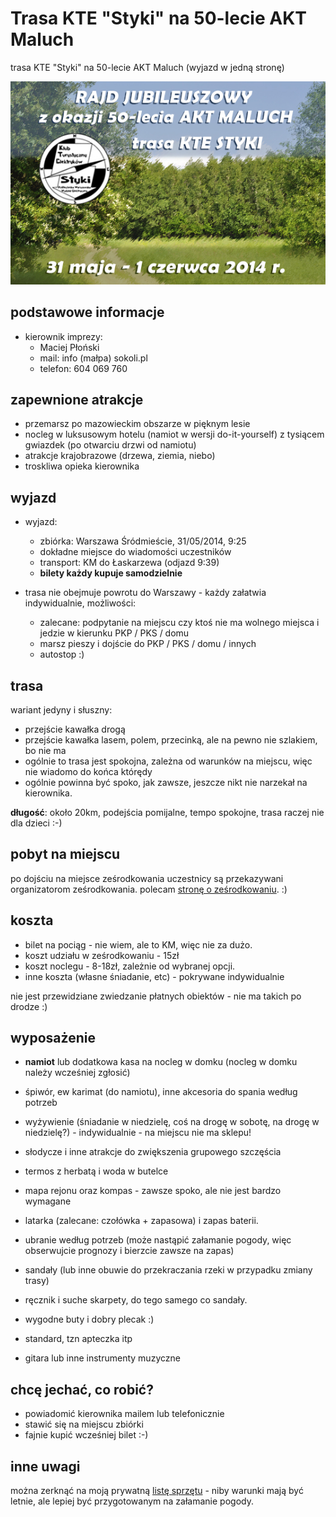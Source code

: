 Trasa KTE "Styki" na 50-lecie AKT Maluch
=========================================

trasa KTE "Styki" na 50-lecie AKT Maluch (wyjazd w jedną stronę)

![plakat rajdu](2014-05-31-50-lecie-malucha.jpg)

podstawowe informacje
---------------------

* kierownik imprezy:
	* Maciej Płoński
	* mail: info (małpa) sokoli.pl
	* telefon: 604 069 760

zapewnione atrakcje
-------------------

* przemarsz po mazowieckim obszarze w pięknym lesie
* nocleg w luksusowym hotelu (namiot w wersji do-it-yourself) z tysiącem gwiazdek (po otwarciu drzwi od namiotu)
* atrakcje krajobrazowe (drzewa, ziemia, niebo)
* troskliwa opieka kierownika

wyjazd
------

* wyjazd:
	* zbiórka: Warszawa Śródmieście, 31/05/2014, 9:25
	* dokładne miejsce do wiadomości uczestników
	* transport: KM do Łaskarzewa (odjazd 9:39)
	* **bilety każdy kupuje samodzielnie**

* trasa nie obejmuje powrotu do Warszawy - każdy załatwia indywidualnie, możliwości:
	* zalecane: podpytanie na miejscu czy ktoś nie ma wolnego miejsca i jedzie w kierunku PKP / PKS / domu
	* marsz pieszy i dojście do PKP / PKS / domu / innych
	* autostop :)

trasa
-----

wariant jedyny i słuszny:
* przejście kawałka drogą
* przejście kawałka lasem, polem, przecinką, ale na pewno nie szlakiem, bo nie ma
* ogólnie to trasa jest spokojna, zależna od warunków na miejscu, więc nie wiadomo do końca którędy
* ogólnie powinna być spoko, jak zawsze, jeszcze nikt nie narzekał na kierownika.

**długość**: około 20km, podejścia pomijalne, tempo spokojne, trasa raczej nie dla dzieci :-)

pobyt na miejscu
----------------

po dojściu na miejsce ześrodkowania uczestnicy są przekazywani organizatorom ześrodkowania. polecam [stronę o ześrodkowaniu](http://maluch.elka.pw.edu.pl/index.php?str=imprezy&impr=97). :)

koszta
------

* bilet na pociąg - nie wiem, ale to KM, więc nie za dużo.
* koszt udziału w ześrodkowaniu - 15zł
* koszt noclegu - 8-18zł, zależnie od wybranej opcji.
* inne koszta (własne śniadanie, etc) - pokrywane indywidualnie

nie jest przewidziane zwiedzanie płatnych obiektów - nie ma takich po drodze :)

wyposażenie
-----------

* **namiot** lub dodatkowa kasa na nocleg w domku (nocleg w domku należy wcześniej zgłosić)
* śpiwór, ew karimat (do namiotu), inne akcesoria do spania według potrzeb
* wyżywienie (śniadanie w niedzielę, coś na drogę w sobotę, na drogę w niedzielę?) - indywidualnie - na miejscu nie ma sklepu!
* słodycze i inne atrakcje do zwiększenia grupowego szczęścia
* termos z herbatą i woda w butelce
* mapa rejonu oraz kompas - zawsze spoko, ale nie jest bardzo wymagane
* latarka (zalecane: czołówka + zapasowa) i zapas baterii.
* ubranie według potrzeb (może nastąpić załamanie pogody, więc obserwujcie prognozy i bierzcie zawsze na zapas)
* sandały (lub inne obuwie do przekraczania rzeki w przypadku zmiany trasy)
* ręcznik i suche skarpety, do tego samego co sandały.
* wygodne buty i dobry plecak :)

* standard, tzn apteczka itp
* gitara lub inne instrumenty muzyczne

chcę jechać, co robić?
----------------------

* powiadomić kierownika mailem lub telefonicznie
* stawić się na miejscu zbiórki
* fajnie kupić wcześniej bilet :-)

inne uwagi
----------

można zerknąć na moją prywatną [listę sprzętu](/sprzet) - niby warunki mają być letnie, ale lepiej być przygotowanym na załamanie pogody.

